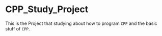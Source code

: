 # CPP_Study_Project
This is the Project that studying about how to program `CPP` and the basic stuff of `CPP`.

